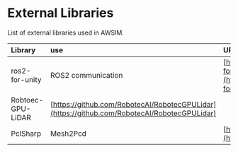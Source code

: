 # External Libraries

List of external libraries used in AWSIM.

|Library|use|URL|
|:--|:--|:--|
|ros2-for-unity|ROS2 communication|[https://github.com/RobotecAI/ros2-for-unity](https://github.com/RobotecAI/ros2-for-unity)|
|Robtoec-GPU-LiDAR|[https://github.com/RobotecAI/RobotecGPULidar](https://github.com/RobotecAI/RobotecGPULidar)|
|PclSharp|Mesh2Pcd|[https://github.com/jbruening/PclSharp](https://github.com/jbruening/PclSharp)|